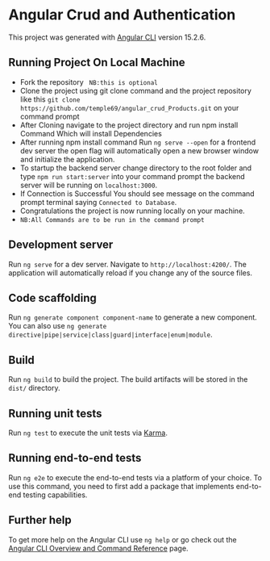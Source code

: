 # Angular Crud and Authentication

This project was generated with [Angular CLI](https://github.com/angular/angular-cli) version 15.2.6.
## Running Project On Local Machine
* Fork the repository ` NB:this is optional`
* Clone the project using git clone command and the project repository like this `git clone https://github.com/temple69/angular_crud_Products.git` on your command prompt
* After Cloning navigate to the project directory and run npm install Command Which will install Dependencies
* After running npm install command Run  `ng serve --open` for a  frontend dev server the open flag will automatically open a new browser window and initialize the application.
* To startup the backend server change directory to the root folder and type `npm run start:server` into your command prompt the backend server will be running on `localhost:3000`.
* If Connection is Successful You should see message on the command prompt terminal saying `Connected to Database`.
* Congratulations the project is now running locally on your machine.
* `NB:All Commands are to be run in the command prompt`


## Development server

Run `ng serve` for a dev server. Navigate to `http://localhost:4200/`. The application will automatically reload if you change any of the source files.

## Code scaffolding

Run `ng generate component component-name` to generate a new component. You can also use `ng generate directive|pipe|service|class|guard|interface|enum|module`.

## Build

Run `ng build` to build the project. The build artifacts will be stored in the `dist/` directory.

## Running unit tests

Run `ng test` to execute the unit tests via [Karma](https://karma-runner.github.io).

## Running end-to-end tests

Run `ng e2e` to execute the end-to-end tests via a platform of your choice. To use this command, you need to first add a package that implements end-to-end testing capabilities.

## Further help

To get more help on the Angular CLI use `ng help` or go check out the [Angular CLI Overview and Command Reference](https://angular.io/cli) page.
